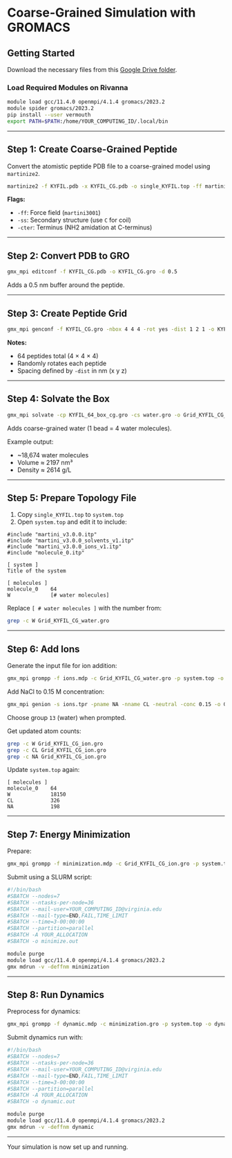 # Coarse-Grained Simulation with GROMACS

## Getting Started

Download the necessary files from this [Google Drive folder](https://drive.google.com/drive/folders/13CHhxHLBMIX4VO-UOdFUi3loL8YrpLb8?usp=sharing).

### Load Required Modules on Rivanna

```bash
module load gcc/11.4.0 openmpi/4.1.4 gromacs/2023.2
module spider gromacs/2023.2
pip install --user vermouth
export PATH=$PATH:/home/YOUR_COMPUTING_ID/.local/bin
```

---

## Step 1: Create Coarse-Grained Peptide

Convert the atomistic peptide PDB file to a coarse-grained model using `martinize2`.

```bash
martinize2 -f KYFIL.pdb -x KYFIL_CG.pdb -o single_KYFIL.top -ff martini3001 -ss C -cter NH2-ter
```

**Flags:**

* `-ff`: Force field (`martini3001`)
* `-ss`: Secondary structure (use `C` for coil)
* `-cter`: Terminus (NH2 amidation at C-terminus)

---

## Step 2: Convert PDB to GRO

```bash
gmx_mpi editconf -f KYFIL_CG.pdb -o KYFIL_CG.gro -d 0.5
```

Adds a 0.5 nm buffer around the peptide.

---

## Step 3: Create Peptide Grid

```bash
gmx_mpi genconf -f KYFIL_CG.gro -nbox 4 4 4 -rot yes -dist 1 2 1 -o KYFIL_64_box_cg.gro
```

**Notes:**

* 64 peptides total (4 × 4 × 4)
* Randomly rotates each peptide
* Spacing defined by `-dist` in nm (x y z)

---

## Step 4: Solvate the Box

```bash
gmx_mpi solvate -cp KYFIL_64_box_cg.gro -cs water.gro -o Grid_KYFIL_CG_water.gro -box 13 13 13
```

Adds coarse-grained water (1 bead = 4 water molecules).

Example output:

* \~18,674 water molecules
* Volume ≈ 2197 nm³
* Density ≈ 2614 g/L

---

## Step 5: Prepare Topology File

1. Copy `single_KYFIL.top` to `system.top`
2. Open `system.top` and edit it to include:

```text
#include "martini_v3.0.0.itp"
#include "martini_v3.0.0_solvents_v1.itp"
#include "martini_v3.0.0_ions_v1.itp"
#include "molecule_0.itp"

[ system ]
Title of the system

[ molecules ]
molecule_0    64
W             [# water molecules]
```

Replace `[ # water molecules ]` with the number from:

```bash
grep -c W Grid_KYFIL_CG_water.gro
```

---

## Step 6: Add Ions

Generate the input file for ion addition:

```bash
gmx_mpi grompp -f ions.mdp -c Grid_KYFIL_CG_water.gro -p system.top -o ions.tpr
```

Add NaCl to 0.15 M concentration:

```bash
gmx_mpi genion -s ions.tpr -pname NA -nname CL -neutral -conc 0.15 -o Grid_KYFIL_CG_ion.gro
```

Choose group `13` (water) when prompted.

Get updated atom counts:

```bash
grep -c W Grid_KYFIL_CG_ion.gro
grep -c CL Grid_KYFIL_CG_ion.gro
grep -c NA Grid_KYFIL_CG_ion.gro
```

Update `system.top` again:

```text
[ molecules ]
molecule_0    64
W             18150
CL            326
NA            198
```

---

## Step 7: Energy Minimization

Prepare:

```bash
gmx_mpi grompp -f minimization.mdp -c Grid_KYFIL_CG_ion.gro -p system.top -o minimization.tpr -maxwarn 2
```

Submit using a SLURM script:

```bash
#!/bin/bash
#SBATCH --nodes=7
#SBATCH --ntasks-per-node=36
#SBATCH --mail-user=YOUR_COMPUTING_ID@virginia.edu
#SBATCH --mail-type=END,FAIL,TIME_LIMIT
#SBATCH --time=3-00:00:00
#SBATCH --partition=parallel
#SBATCH -A YOUR_ALLOCATION
#SBATCH -o minimize.out

module purge
module load gcc/11.4.0 openmpi/4.1.4 gromacs/2023.2
gmx mdrun -v -deffnm minimization
```

---

## Step 8: Run Dynamics

Preprocess for dynamics:

```bash
gmx_mpi grompp -f dynamic.mdp -c minimization.gro -p system.top -o dynamic.tpr
```

Submit dynamics run with:

```bash
#!/bin/bash
#SBATCH --nodes=7
#SBATCH --ntasks-per-node=36
#SBATCH --mail-user=YOUR_COMPUTING_ID@virginia.edu
#SBATCH --mail-type=END,FAIL,TIME_LIMIT
#SBATCH --time=3-00:00:00
#SBATCH --partition=parallel
#SBATCH -A YOUR_ALLOCATION
#SBATCH -o dynamic.out

module purge
module load gcc/11.4.0 openmpi/4.1.4 gromacs/2023.2
gmx mdrun -v -deffnm dynamic
```

---

Your simulation is now set up and running.

